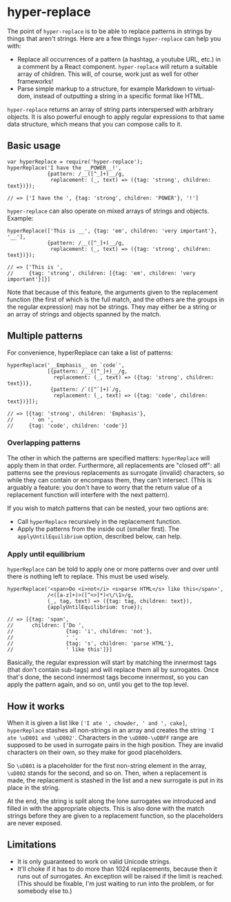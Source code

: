 
hyper-replace
=============

The point of `hyper-replace` is to be able to replace patterns in
strings by things that aren't strings. Here are a few things
`hyper-replace` can help you with:

* Replace all occurrences of a pattern (a hashtag, a youtube URL,
  etc.) in a comment by a React component. `hyper-replace` will return
  a suitable array of children. This will, of course, work just as
  well for other frameworks!
* Parse simple markup to a structure, for example Markdown to
  virtual-dom, instead of outputting a string in a specific format
  like HTML.

`hyper-replace` returns an array of string parts interspersed with
arbitrary objects. It is also powerful enough to apply regular
expressions to that same data structure, which means that you can
compose calls to it.

## Basic usage

    var hyperReplace = require('hyper-replace');
    hyperReplace('I have the __POWER__!',
                 {pattern: /__([^_]+)__/g,
                  replacement: (_, text) => ({tag: 'strong', children: text})});

    // => ['I have the ', {tag: 'strong', children: 'POWER'}, '!']

`hyper-replace` can also operate on mixed arrays of strings and
objects. Example:

    hyperReplace(['This is __', {tag: 'em', children: 'very important'}, '__'],
                 {pattern: /__([^_]+)__/g,
                  replacement: (_, text) => ({tag: 'strong', children: text})});

    // => ['This is ',
    //     {tag: 'strong', children: [{tag: 'em', children: 'very important'}]}]

Note that because of this feature, the arguments given to the
replacement function (the first of which is the full match, and the
others are the groups in the regular expression) may not be
strings. They may either be a string or an array of strings and
objects spanned by the match.

## Multiple patterns

For convenience, hyperReplace can take a list of patterns:

    hyperReplace('__Emphasis__ on `code`',
                 [{pattern: /__([^_]+)__/g,
                   replacement: (_, text) => ({tag: 'strong', children: text})},
                  {pattern: /`([^`]+)`/g,
                   replacement: (_, text) => ({tag: 'code', children: text})}]);

    // => [{tag: 'strong', children: 'Emphasis'},
    //      ' on ',
    //     {tag: 'code', children: 'code'}]

### Overlapping patterns

The other in which the patterns are specified matters: `hyperReplace`
will apply them in that order. Furthermore, all replacements are
"closed off": all patterns see the previous replacements as surrogate
(invalid) characters, so while they can contain or encompass them,
they can't intersect. (This is arguably a feature: you don't have to
worry that the return value of a replacement function will interfere
with the next pattern).

If you wish to match patterns that can be nested, your two options
are:

* Call `hyperReplace` recursively in the replacement function.
* Apply the patterns from the inside out (smaller first). The
  `applyUntilEquilibrium` option, described below, can help.

### Apply until equilibrium

`hyperReplace` can be told to apply one or more patterns over and over
until there is nothing left to replace. This must be used wisely.

    hyperReplace('<span>Do <i>not</i> <s>parse HTML</s> like this</span>',
                 /<([a-z]+)>([^<>]*)<\/\1>/g,
                 (_, tag, text) => ({tag: tag, children: text}),
                 {applyUntilEquilibrium: true});

    // => [{tag: 'span',
    //      children: ['Do ',
    //                 {tag: 'i', children: 'not'},
    //                 ' ',
    //                 {tag: 's', children: 'parse HTML'},
    //                 ' like this']}]

Basically, the regular expression will start by matching the innermost
tags (that don't contain sub-tags) and will replace them all by
surrogates. Once that's done, the second innermost tags become
innermost, so you can apply the pattern again, and so on, until you
get to the top level.

## How it works

When it is given a list like `['I ate ', chowder, ' and ', cake]`,
`hyperReplace` stashes all non-strings in an array and creates the
string `'I ate \uD801 and \uD802'`. Characters in the `\uD800-\uDBFF`
range are supposed to be used in surrogate pairs in the high
position. They are invalid characters on their own, so they make for
good placeholders.

So `\uD801` is a placeholder for the first non-string element in the
array, `\uD802` stands for the second, and so on. Then, when a
replacement is made, the replacement is stashed in the list and a new
surrogate is put in its place in the string.

At the end, the string is split along the lone surrogates we
introduced and filled in with the appropriate objects. This is also
done with the match strings before they are given to a replacement
function, so the placeholders are never exposed.

## Limitations

* It is only guaranteed to work on valid Unicode strings.
* It'll choke if it has to do more than 1024 replacements, because
  then it runs out of surrogates. An exception will be raised if the
  limit is reached. (This should be fixable, I'm just waiting to run
  into the problem, or for somebody else to.)

